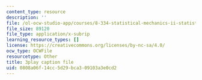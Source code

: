```yaml
---
content_type: resource
description: ''
file: /ol-ocw-studio-app/courses/8-334-statistical-mechanics-ii-statistical-physics-of-fields-spring-2014/0808a06f14cc5d29bca309103a3e0cd2_DVRjcfMwAkk.vtt
file_size: 89120
file_type: application/x-subrip
learning_resource_types: []
license: https://creativecommons.org/licenses/by-nc-sa/4.0/
ocw_type: OCWFile
resourcetype: Other
title: 3play caption file
uid: 0808a06f-14cc-5d29-bca3-09103a3e0cd2
---
```

